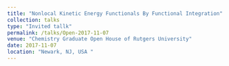 ```yaml
---
title: "Nonlocal Kinetic Energy Functionals By Functional Integration"
collection: talks
type: "Invited tallk"
permalink: /talks/Open-2017-11-07
venue: "Chemistry Graduate Open House of Rutgers University"
date: 2017-11-07
location: "Newark, NJ, USA "
---
```


